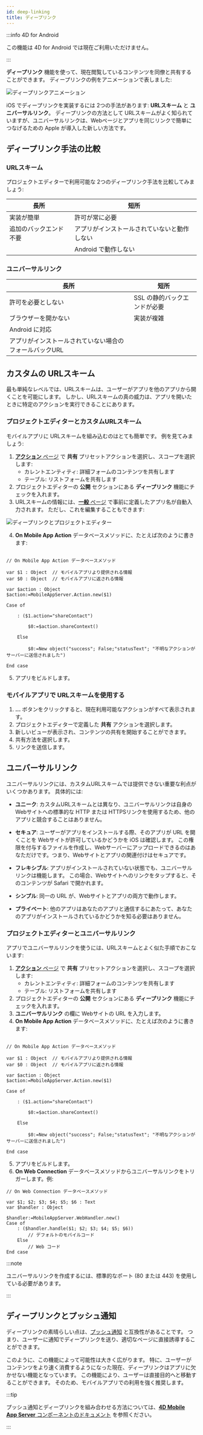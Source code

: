 ```yaml
---
id: deep-linking
title: ディープリンク
---
```


:::info 4D for Android

この機能は 4D for Android では現在ご利用いただけません。

:::

**ディープリンク** 機能を使って、現在閲覧しているコンテンツを同僚と共有することができます。 ディープリンクの例をアニメーションで表しました:

![ディープリンクアニメーション](img/4d-for-ios-deeplinking.gif)

iOS でディープリンクを実装するには 2つの手法があります: **URLスキーム** と **ユニバーサルリンク**。 ディープリンクの方法として URLスキームがよく知られていますが、ユニバーサルリンクは、Webページとアプリを同じリンクで簡単につなげるための Apple が導入した新しい方法です。


## ディープリンク手法の比較

### URLスキーム

プロジェクトエディターで利用可能な 2つのディープリンク手法を比較してみましょう:

| 長所          | 短所                     |
| ----------- | ---------------------- |
| 実装が簡単       | 許可が常に必要                |
| 追加のバックエンド不要 | アプリがインストールされていないと動作しない |
|             | Android で動作しない         |

### ユニバーサルリンク

| 長所                            | 短所               |
| ----------------------------- | ---------------- |
| 許可を必要としない                     | SSL の静的バックエンドが必要 |
| ブラウザーを開かない                    | 実装が複雑            |
| Android に対応                   |                  |
| アプリがインストールされていない場合のフォールバックURL |                  |

## カスタムの URLスキーム

最も単純なレベルでは、URLスキームは、ユーザーがアプリを他のアプリから開くことを可能にします。 しかし、URLスキームの真の威力は、アプリを開いたときに特定のアクションを実行できることにあります。



### プロジェクトエディターとカスタムURLスキーム

モバイルアプリに URLスキームを組み込むのはとても簡単です。 例を見てみましょう:

1. [**アクション** ページ](../project-definition/actions.md) で **共有** プリセットアクションを選択し、スコープを選択します:
    *   カレントエンティティ: 詳細フォームのコンテンツを共有します
    *   テーブル: リストフォームを共有します
2. プロジェクトエディターの **公開** セクションにある **ディープリンク** 機能にチェックを入れます。
3. URLスキームの情報には、[**一般** ページ](../project-definition/general.md) で事前に定義したアプリ名が自動入力されます。 ただし、これを編集することもできます:

![ディープリンクとプロジェクトエディター](img/deep-linking-project-editor-publishing-section.png)

4. **On Mobile App Action** データベースメソッドに、たとえば次のように書きます:

```4d

// On Mobile App Action データベースメソッド

var $1 : Object  // モバイルアプリより提供される情報
var $0 : Object  // モバイルアプリに返される情報

var $action : Object
$action:=MobileAppServer.Action.new($1)

Case of 

    : ($1.action="shareContact")

        $0:=$action.shareContext()

    Else 

        $0:=New object("success"; False;"statusText"; "不明なアクションがサーバーに送信されました")

End case 

```

5. アプリをビルドします。


### モバイルアプリで URLスキームを使用する

1. **...** ボタンをクリックすると、現在利用可能なアクションがすべて表示されます。
2. プロジェクトエディターで定義した **共有** アクションを選択します。
3. 新しいビューが表示され、コンテンツの共有を開始することができます。
4. 共有方法を選択します。
5. リンクを送信します。

## ユニバーサルリンク

ユニバーサルリンクには、カスタムURLスキームでは提供できない重要な利点がいくつかあります。 具体的には:

* **ユニーク**: カスタムURLスキームとは異なり、ユニバーサルリンクは自身の Webサイトへの標準的な HTTP または HTTPSリンクを使用するため、他のアプリと競合することはありません。

* **セキュア**: ユーザーがアプリをインストールする際、そのアプリが URL を開くことを Webサイトが許可しているかどうかを iOS は確認します。 この権限を付与するファイルを作成し、Webサーバーにアップロードできるのはあなただけです。つまり、Webサイトとアプリの関連付けはセキュアです。

* **フレキシブル**: アプリがインストールされていない状態でも、ユニバーサルリンクは機能します。 この場合、Webサイトへのリンクをタップすると、そのコンテンツが Safari で開かれます。

* **シンプル**: 同一の URL が、Webサイトとアプリの両方で動作します。

* **プライベート**: 他のアプリはあなたのアプリと通信するにあたって、あなたのアプリがインストールされているかどうかを知る必要はありません。

### プロジェクトエディターとユニバーサルリンク

アプリでユニバーサルリンクを使うには、URLスキームとよく似た手順でおこないます:

1. [**アクション** ページ](../project-definition/actions.md) で **共有** プリセットアクションを選択し、スコープを選択します:
    *   カレントエンティティ: 詳細フォームのコンテンツを共有します
    *   テーブル: リストフォームを共有します
2. プロジェクトエディターの **公開** セクションにある **ディープリンク** 機能にチェックを入れます。
3. **ユニバーサルリンク** の欄に Webサイトの URL を入力します。
4. **On Mobile App Action** データベースメソッドに、たとえば次のように書きます:

```4d

// On Mobile App Action データベースメソッド

var $1 : Object  // モバイルアプリより提供される情報
var $0 : Object  // モバイルアプリに返される情報

var $action : Object
$action:=MobileAppServer.Action.new($1)

Case of 

    : ($1.action="shareContact")

        $0:=$action.shareContext()

    Else 

        $0:=New object("success"; False;"statusText"; "不明なアクションがサーバーに送信されました")

End case 

```

5. アプリをビルドします。
6. **On Web Connection** データベースメソッドからユニバーサルリンクをトリガーします。例:

```4d
// On Web Connection データベースメソッド

var $1; $2; $3; $4; $5; $6 : Text
var $handler : Object

$handler:=MobileAppServer.WebHandler.new()
Case of
    : ($handler.handle($1; $2; $3; $4; $5; $6))
        // デフォルトのモバイルコード
    Else
        // Web コード
End case

```

:::note

ユニバーサルリンクを作成するには、標準的なポート (80 または 443) を使用している必要があります。

:::

## ディープリンクとプッシュ通知

ディープリンクの素晴らしい点は、[プッシュ通知](push-notification.md) と互換性があることです。 つまり、ユーザーに通知でディープリンクを送り、適切なページに直接誘導することができます。

このように、この機能によって可能性は大きく広がります。 特に、ユーザーがコンテンツをより速く消費するようになった現在、ディープリンクはアプリに欠かせない機能となっています。 この機能により、ユーザーは直接目的へと移動することができます。 そのため、モバイルアプリでの利用を強く推奨します。

:::tip

プッシュ通知とディープリンクを組み合わせる方法については、[**4D Mobile App Server** コンポーネントのドキュメント](https://github.com/4d-for-ios/4D-Mobile-App-Server/blob/master/Documentation/Classes/PushNotification.md) を参照ください。

:::






